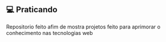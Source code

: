 
## 💻 Praticando
Repositorio feito afim de mostra projetos feito para  aprimorar o conhecimento  nas  tecnologias web
